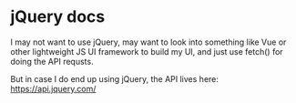 # jQuery docs
I may not want to use jQuery, may want to look into something like Vue or other lightweight JS UI framework to build my UI, and just use fetch() for doing the API requsts.

But in case I do end up using jQuery, the API lives here: https://api.jquery.com/

